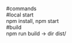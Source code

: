 #commands <br>
#local start <br>
npm install, npm start <br>
#build <br>
npm run build -> dir dist/
